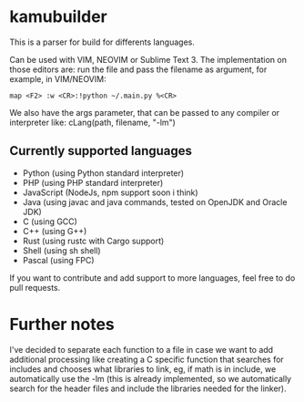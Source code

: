 # kamubuilder

This is a parser for build for differents languages.

Can be used with VIM, NEOVIM or Sublime Text 3. The implementation on those editors are: run the file and pass the filename as argument, for example, in VIM/NEOVIM:

    map <F2> :w <CR>:!python ~/.main.py %<CR>

We also have the args parameter, that can be passed to any compiler or interpreter like:
cLang(path, filename, "-lm")

## Currently supported languages
- Python (using Python standard interpreter)
- PHP (using PHP standard interpreter)
- JavaScript (NodeJs, npm support soon i think)
- Java (using javac and java commands, tested on OpenJDK and Oracle JDK)
- C (using GCC)
- C++ (using G++)
- Rust (using rustc with Cargo support)
- Shell (using sh shell)
- Pascal (using FPC)

If you want to contribute and add support to more languages, feel free to do pull requests.

# Further notes
I've decided to separate each function to a file in case we want to add additional processing like creating a C specific function that searches for includes and chooses what libraries to link, eg, if math is in include, we automatically use the -lm (this is already implemented, so we automatically search for the header files and include the libraries needed for the linker).
